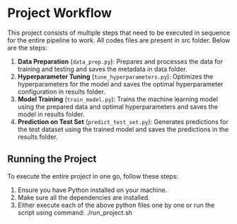 # Project Workflow

This project consists of multiple steps that need to be executed in sequence for the entire pipeline to work. All codes files are present in src folder. Below are the steps:

1. **Data Preparation** (`data_prep.py`): Prepares and processes the data for training and testing and saves the metadata in data folder.
2. **Hyperparameter Tuning** (`tune_hyperparameters.py`): Optimizes the hyperparameters for the model and saves the optimal hyperparameter configuration in results folder.
3. **Model Training** (`train_model.py`): Trains the machine learning model using the prepared data and optimal hyperparameters and saves the model in results folder.
4. **Prediction on Test Set** (`predict_test_set.py`): Generates predictions for the test dataset using the trained model and saves the predictions in the results folder.

## Running the Project

To execute the entire project in one go, follow these steps:

1. Ensure you have Python installed on your machine.
2. Make sure all the dependencies are installed.
3. Either execute each of the above python files one by one or run the script using command: ./run_project.sh